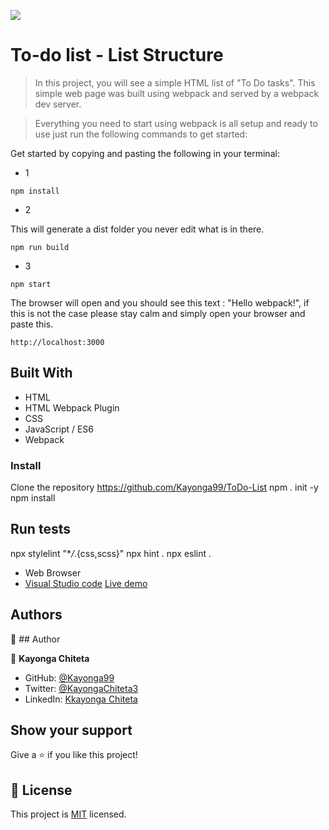 ![](https://img.shields.io/badge/Microverse-blueviolet)


# To-do list - List Structure

> In this project, you will see a simple HTML list of "To Do tasks". This simple web page was built using webpack and served by a webpack dev server.

> Everything you need to start using webpack is all setup and ready to use just run the following commands to get started:

Get started by copying and pasting the following in your terminal: 

- 1
```
npm install
```

- 2

 This will generate a dist folder you never edit what is in there.
```
npm run build
```


- 3

```
npm start
```
The browser will open and you should see this text : "Hello webpack!", if this is not the case please stay calm and simply open your browser and paste this.
```
http://localhost:3000
```

## Built With

- HTML
- HTML Webpack Plugin
- CSS
- JavaScript / ES6
- Webpack

### Install

Clone the repository
https://github.com/Kayonga99/ToDo-List
npm . init -y
npm install

## Run tests

npx stylelint "\*_/_.{css,scss}"
npx hint .
npx eslint .

- Web Browser
- [Visual Studio code](https://code.visualstudio.com/)
[Live demo]()
## Authors

👤 ## Author

👤 **Kayonga Chiteta**

- GitHub: [@Kayonga99](https://github.com/Kayonga99)
- Twitter: [@KayongaChiteta3](https://twitter.com/KayongaChiteta3?t=gfILCjmltzGRZOx6FZ8-nQ&s=08)
- LinkedIn: [Kkayonga Chiteta](https://www.linkedin.com/in/kayonga-chiteta-776949227)

## Show your support

Give a ⭐️ if you like this project!

## 📝 License

This project is [MIT](./MIT.md) licensed.

